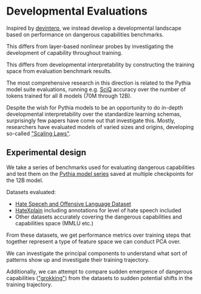 # Developmental Evaluations

Inspired by [devinterp](https://github.com/timaeus-research/devinterp), we instead develop a developmental landscape based on performance on dangerous capabilities benchmarks.

This differs from layer-based nonlinear probes by investigating the development of capability throughout training.

This differs from developmental interpretability by constructing the training space from evaluation benchmark results.

The most comprehensive research in this direction is related to the Pythia model suite evaluations, running e.g. [SciQ](https://allenai.org/data/sciq) accuracy over the number of tokens trained for all 8 models (70M through 12B).

Despite the wish for Pythia models to be an opportunity to do in-depth developmental interpretability over the standardize learning schemas, surprisingly few papers have come out that investigate this. Mostly, researchers have evaluated models of varied sizes and origins, developing so-called ["Scaling Laws"](https://arxiv.org/abs/2001.08361).

## Experimental design

We take a series of benchmarks used for evaluating dangerous capabilities and test them on the [Pythia model series](https://huggingface.co/EleutherAI/pythia-12b-deduped) saved at multiple checkpoints for the 12B model.

Datasets evaluated:

- [Hate Speceh and Offensive Language Dataset](https://www.kaggle.com/datasets/mrmorj/hate-speech-and-offensive-language-dataset)
- [HateXplain](https://hatespeechdata.com/) including annotations for level of hate speech included
- Other datasets accurately covering the dangerous capabilities and capabilities space (MMLU etc.)

From these datasets, we get performance metrics over training steps that together represent a type of feature space we can conduct PCA over.

We can investigate the principal components to understand what sort of patterns show up and investigate their training trajectory.

Additionally, we can attempt to compare sudden emergence of dangerous capabilities (["grokking"](https://arxiv.org/abs/2201.02177)) from the datasets to sudden potential shifts in the training trajectory.
